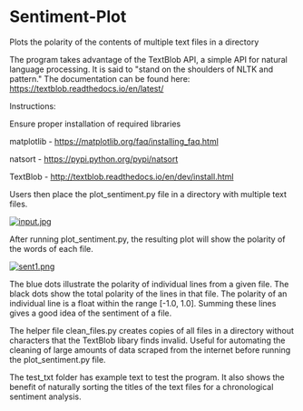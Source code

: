 # Sentiment-Plot
Plots the polarity of the contents of multiple text files in a directory

The program takes advantage of the TextBlob API, a simple API for natural language processing. It is said to "stand on the shoulders of NLTK and pattern." The documentation can be found here: https://textblob.readthedocs.io/en/latest/

Instructions:

Ensure proper installation of required libraries

matplotlib - https://matplotlib.org/faq/installing_faq.html

natsort - https://pypi.python.org/pypi/natsort

TextBlob - http://textblob.readthedocs.io/en/dev/install.html

Users then place the plot_sentiment.py file in a directory with multiple text files.

[![input.jpg](https://s14.postimg.org/y1reu6iz5/input.jpg)](https://postimg.org/image/oh7s7atn1/)

After running plot_sentiment.py, the resulting plot will show the polarity of the words of each file.

[![sent1.png](https://s17.postimg.org/o3f53zvsv/sent1.png)](https://postimg.org/image/dglbyknnf/)

The blue dots illustrate the polarity of individual lines from a given file. The black dots show the total polarity of the lines in that file. The polarity of an individual line is a float within the range [-1.0, 1.0]. Summing these lines gives a good idea of the sentiment of a file.

The helper file clean_files.py creates copies of all files in a directory without characters that the TextBlob libary finds invalid. Useful for automating the cleaning of large amounts of data scraped from the internet before running the plot_sentiment.py file.

The test_txt folder has example text to test the program. It also shows the benefit of naturally sorting the titles of the text files for a chronological sentiment analysis.
